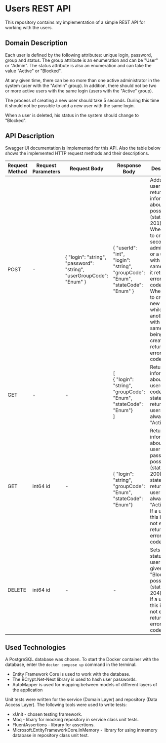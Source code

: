 # Users REST API
This repository contains my implementation of a simple REST API for working with the users.
## Domain Description
Each user is defined by the following attributes: unique login, password, group and status. The group attribute is an enumeration and can be "User" or "Admin". The status attribute is also an enumeration and can take the value "Active" or "Blocked".

At any given time, there can be no more than one active administrator in the system (user with the "Admin" group). In addition, there should not be two or more active users with the same login (users with the "Active" group).

The process of creating a new user should take 5 seconds. During this time it should not be possible to add a new user with the same login.

When a user is deleted, his status in the system should change to "Blocked".

## API Description
Swagger UI documentation is implemented for this API. Also the table below shows the implemented HTTP request methods and their descriptions.

| Request Method  | Request Parameters | Request Body | Response Body | Description |
| --------------- | ---------- | ----- |-------- | ------ | 
| POST            | -          | { "login": "string",<br>"password": "string",<br>"userGroupCode": "Enum" } | { "userId": "int",<br> "login": "string",<br> "groupCode": "Enum",<br> "stateCode": "Enum" }| Adds a new user and returns information about him, if possible (status code 201)<br>When trying to create a second administrator or a user with the same login,<br> it returns an error (status code 409)<br>When trying to create a new user while another one with the same login is being<br> created, it returns an error (status code 422)|
| GET             | -          |  - | [<br>{ "login": "string",<br>"groupCode": "Enum",<br>"stateCode": "Enum"}<br>] | Returns information about all users (status code 200)<br>stateCode of returned users is always "Active" |
| GET             | int64 id   | - | <br>{ "login": "string",<br>"groupCode": "Enum",<br>"stateCode": "Enum"}<br> | Returns information about the user with the passed id if possible (status code 200)<br>stateCode of returned user is always "Active"<br>If a user with this id does not exist, returns an error (status code 404) | 
| DELETE          | int64 id   | - | - | Sets the status of the user with the given id to "Blocked" if possible (status code 204)<br>If a user with this id does not exist, returns an error (status code 404)|

## Used Technologies
A PostgreSQL database was chosen. To start the Docker container with the database, enter the ```docker compose up``` command in the terminal.

* Entity Framework Core is used to work with the database.
* The BCrypt.Net-Next library is used to hash user passwords.
* AutoMapper is used for mapping between models of different layers of the application

Unit tests were written for the service (Domain Layer) and repository (Data Access Layer). The following tools were used to write tests:
* xUnit - chosen testing framework.
* Moq - libary for mocking repository in service class unit tests.
* FluentAssertions - library for assertions.
* Microsoft.EntityFrameworkCore.InMemory - library for using inmemory database in repository class unit test.
